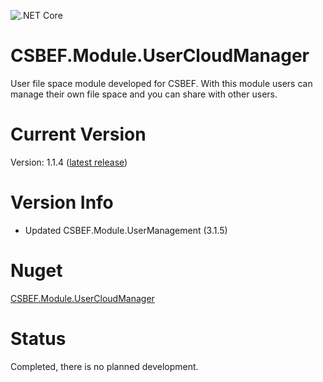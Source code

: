 ![.NET Core](https://github.com/mkurak/CSBEF.Module.UserCloudManager/workflows/.NET%20Core/badge.svg)

# CSBEF.Module.UserCloudManager
User file space module developed for CSBEF. With this module users can manage their own file space and you can share with other users.

# Current Version
Version: 1.1.4 ([latest release](https://github.com/mkurak/CSBEF.Module.UserCloudManager/releases/tag/1.1.4))

# Version Info
- Updated CSBEF.Module.UserManagement (3.1.5)

# Nuget
[CSBEF.Module.UserCloudManager](https://www.nuget.org/packages/CSBEF.Module.UserCloudManager/)

# Status
Completed, there is no planned development.
